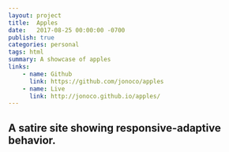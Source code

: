 ```yaml
---
layout: project
title:  Apples
date:   2017-08-25 00:00:00 -0700
publish: true
categories: personal
tags: html
summary: A showcase of apples
links: 
    - name: Github
      link: https://github.com/jonoco/apples
    - name: Live
      link: http://jonoco.github.io/apples/
---
```

## A satire site showing responsive-adaptive behavior.